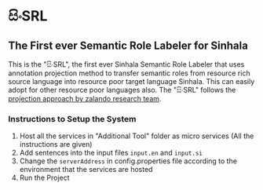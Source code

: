 # සිංSRL
## The First ever Semantic Role Labeler for Sinhala

This is the "සිංSRL", the first ever Sinhala Semantic Role Labeler that uses annotation projection method to transfer semantic roles from resource rich source language into resource poor target language Sinhala. This can easily adopt for other resource poor languages also. The "සිංSRL" follows the [projection approach by zalando research team](https://www.aclweb.org/anthology/D17-2008/).  

### Instructions to Setup the System
1. Host all the services in "Additional Tool" folder as micro services (All the instructions are given)
2. Add sentences into the input files `input.en` and `input.si`
3. Change the `serverAddress` in config.properties file according to the environment that the services are hosted
4. Run the Project
